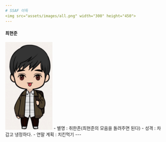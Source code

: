 ```yaml
---
# SSAF 이득
<img src="assets/images/all.png" width="300" height="450">
---
```

#### 최현준
 <img src="assets/images/heunjun.png" width="150" height="280">
 - 별명 : 취한존(최현준의 모음을 돌려주면 된다)
 - 성격 : 차갑고 냉정하다.
 - 연말 계획 : 치킨먹기
---
